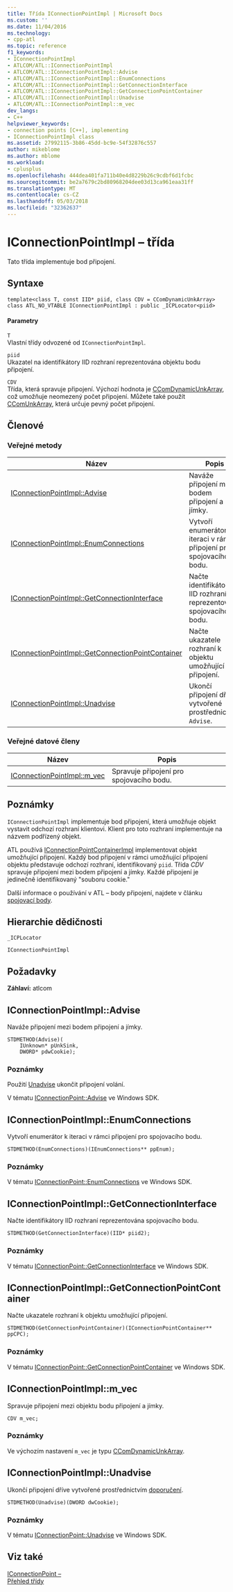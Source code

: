 ```yaml
---
title: Třída IConnectionPointImpl | Microsoft Docs
ms.custom: ''
ms.date: 11/04/2016
ms.technology:
- cpp-atl
ms.topic: reference
f1_keywords:
- IConnectionPointImpl
- ATLCOM/ATL::IConnectionPointImpl
- ATLCOM/ATL::IConnectionPointImpl::Advise
- ATLCOM/ATL::IConnectionPointImpl::EnumConnections
- ATLCOM/ATL::IConnectionPointImpl::GetConnectionInterface
- ATLCOM/ATL::IConnectionPointImpl::GetConnectionPointContainer
- ATLCOM/ATL::IConnectionPointImpl::Unadvise
- ATLCOM/ATL::IConnectionPointImpl::m_vec
dev_langs:
- C++
helpviewer_keywords:
- connection points [C++], implementing
- IConnectionPointImpl class
ms.assetid: 27992115-3b86-45dd-bc9e-54f32876c557
author: mikeblome
ms.author: mblome
ms.workload:
- cplusplus
ms.openlocfilehash: 444dea401fa711b40e4d8229b26c9cdbf6d1fcbc
ms.sourcegitcommit: be2a7679c2bd80968204dee03d13ca961eaa31ff
ms.translationtype: MT
ms.contentlocale: cs-CZ
ms.lasthandoff: 05/03/2018
ms.locfileid: "32362637"
---
```

# <a name="iconnectionpointimpl-class"></a>IConnectionPointImpl – třída
Tato třída implementuje bod připojení.  
  
## <a name="syntax"></a>Syntaxe  
  
```
template<class T, const IID* piid, class CDV = CComDynamicUnkArray>  
class ATL_NO_VTABLE IConnectionPointImpl : public _ICPLocator<piid>
```  
  
#### <a name="parameters"></a>Parametry  
 `T`  
 Vlastní třídy odvozené od `IConnectionPointImpl`.  
  
 `piid`  
 Ukazatel na identifikátory IID rozhraní reprezentována objektu bodu připojení.  
  
 `CDV`  
 Třída, která spravuje připojení. Výchozí hodnota je [CComDynamicUnkArray](../../atl/reference/ccomdynamicunkarray-class.md), což umožňuje neomezený počet připojení. Můžete také použít [CComUnkArray](../../atl/reference/ccomunkarray-class.md), která určuje pevný počet připojení.  
  
## <a name="members"></a>Členové  
  
### <a name="public-methods"></a>Veřejné metody  
  
|Název|Popis|  
|----------|-----------------|  
|[IConnectionPointImpl::Advise](#advise)|Naváže připojení mezi bodem připojení a jímky.|  
|[IConnectionPointImpl::EnumConnections](#enumconnections)|Vytvoří enumerátor k iteraci v rámci připojení pro spojovacího bodu.|  
|[IConnectionPointImpl::GetConnectionInterface](#getconnectioninterface)|Načte identifikátory IID rozhraní reprezentována spojovacího bodu.|  
|[IConnectionPointImpl::GetConnectionPointContainer](#getconnectionpointcontainer)|Načte ukazatele rozhraní k objektu umožňující připojení.|  
|[IConnectionPointImpl::Unadvise](#unadvise)|Ukončí připojení dříve vytvořené prostřednictvím `Advise`.|  
  
### <a name="public-data-members"></a>Veřejné datové členy  
  
|Název|Popis|  
|----------|-----------------|  
|[IConnectionPointImpl::m_vec](#m_vec)|Spravuje připojení pro spojovacího bodu.|  
  
## <a name="remarks"></a>Poznámky  
 `IConnectionPointImpl` implementuje bod připojení, která umožňuje objekt vystavit odchozí rozhraní klientovi. Klient pro toto rozhraní implementuje na názvem podřízený objekt.  
  
 ATL používá [IConnectionPointContainerImpl](../../atl/reference/iconnectionpointcontainerimpl-class.md) implementovat objekt umožňující připojení. Každý bod připojení v rámci umožňující připojení objektu představuje odchozí rozhraní, identifikovaný `piid`. Třída *CDV* spravuje připojení mezi bodem připojení a jímky. Každé připojení je jedinečně identifikovaný "souboru cookie."  
  
 Další informace o používání v ATL – body připojení, najdete v článku [spojovací body](../../atl/atl-connection-points.md).  
  
## <a name="inheritance-hierarchy"></a>Hierarchie dědičnosti  
 `_ICPLocator`  
  
 `IConnectionPointImpl`  
  
## <a name="requirements"></a>Požadavky  
 **Záhlaví:** atlcom  
  
##  <a name="advise"></a>  IConnectionPointImpl::Advise  
 Naváže připojení mezi bodem připojení a jímky.  
  
```
STDMETHOD(Advise)(
    IUnknown* pUnkSink,
    DWORD* pdwCookie);
```  
  
### <a name="remarks"></a>Poznámky  
 Použití [Unadvise](#unadvise) ukončit připojení volání.  
  
 V tématu [IConnectionPoint::Advise](http://msdn.microsoft.com/library/windows/desktop/ms678815) ve Windows SDK.  
  
##  <a name="enumconnections"></a>  IConnectionPointImpl::EnumConnections  
 Vytvoří enumerátor k iteraci v rámci připojení pro spojovacího bodu.  
  
```
STDMETHOD(EnumConnections)(IEnumConnections** ppEnum);
```  
  
### <a name="remarks"></a>Poznámky  
 V tématu [IConnectionPoint::EnumConnections](http://msdn.microsoft.com/library/windows/desktop/ms680755) ve Windows SDK.  
  
##  <a name="getconnectioninterface"></a>  IConnectionPointImpl::GetConnectionInterface  
 Načte identifikátory IID rozhraní reprezentována spojovacího bodu.  
  
```
STDMETHOD(GetConnectionInterface)(IID* piid2);
```  
  
### <a name="remarks"></a>Poznámky  
 V tématu [IConnectionPoint::GetConnectionInterface](http://msdn.microsoft.com/library/windows/desktop/ms693468) ve Windows SDK.  
  
##  <a name="getconnectionpointcontainer"></a>  IConnectionPointImpl::GetConnectionPointContainer  
 Načte ukazatele rozhraní k objektu umožňující připojení.  
  
```
STDMETHOD(GetConnectionPointContainer)(IConnectionPointContainer** ppCPC);
```  
  
### <a name="remarks"></a>Poznámky  
 V tématu [IConnectionPoint::GetConnectionPointContainer](http://msdn.microsoft.com/library/windows/desktop/ms679669) ve Windows SDK.  
  
##  <a name="m_vec"></a>  IConnectionPointImpl::m_vec  
 Spravuje připojení mezi objektu bodu připojení a jímky.  
  
```
CDV m_vec;
```     
  
### <a name="remarks"></a>Poznámky  
 Ve výchozím nastavení `m_vec` je typu [CComDynamicUnkArray](../../atl/reference/ccomdynamicunkarray-class.md).  
  
##  <a name="unadvise"></a>  IConnectionPointImpl::Unadvise  
 Ukončí připojení dříve vytvořené prostřednictvím [doporučení](#advise).  
  
```
STDMETHOD(Unadvise)(DWORD dwCookie);
```  
  
### <a name="remarks"></a>Poznámky  
 V tématu [IConnectionPoint::Unadvise](http://msdn.microsoft.com/library/windows/desktop/ms686608) ve Windows SDK.  
  
## <a name="see-also"></a>Viz také  
 [IConnectionPoint –](http://msdn.microsoft.com/library/windows/desktop/ms694318)   
 [Přehled třídy](../../atl/atl-class-overview.md)
